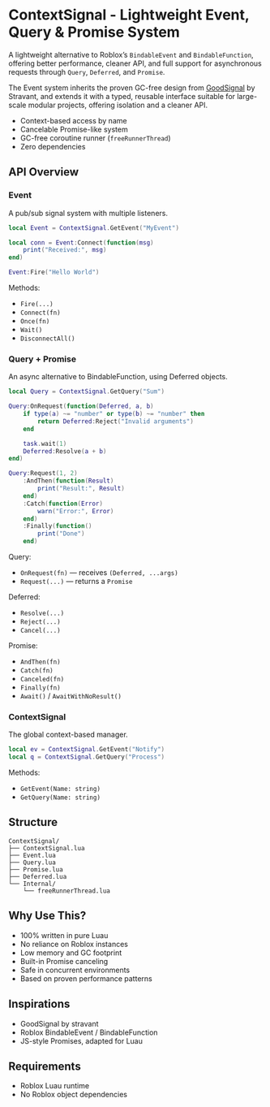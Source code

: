 
# ContextSignal - Lightweight Event, Query & Promise System

A lightweight alternative to Roblox’s `BindableEvent` and `BindableFunction`, offering better performance, cleaner API, and full support for asynchronous requests through `Query`, `Deferred`, and `Promise`.

The Event system inherits the proven GC-free design from [GoodSignal](https://gist.github.com/stravant/b75a322e0919d60dde8a0316d1f09d2f) by Stravant, and extends it with a typed, reusable interface suitable for large-scale modular projects, offering isolation and a cleaner API.
- Context-based access by name
- Cancelable Promise-like system
- GC-free coroutine runner (`freeRunnerThread`)
- Zero dependencies

## API Overview

### Event

A pub/sub signal system with multiple listeners.

```lua
local Event = ContextSignal.GetEvent("MyEvent")

local conn = Event:Connect(function(msg)
    print("Received:", msg)
end)

Event:Fire("Hello World")
```

Methods:
- `Fire(...)`
- `Connect(fn)`
- `Once(fn)`
- `Wait()`
- `DisconnectAll()`

### Query + Promise

An async alternative to BindableFunction, using Deferred objects.

```lua
local Query = ContextSignal.GetQuery("Sum")

Query:OnRequest(function(Deferred, a, b)
    if type(a) ~= "number" or type(b) ~= "number" then
        return Deferred:Reject("Invalid arguments")
    end

    task.wait(1)
    Deferred:Resolve(a + b)
end)

Query:Request(1, 2)
    :AndThen(function(Result)
        print("Result:", Result)
    end)
    :Catch(function(Error)
        warn("Error:", Error)
    end)
    :Finally(function()
        print("Done")
    end)
```

Query:
- `OnRequest(fn)` — receives `(Deferred, ...args)`
- `Request(...)` — returns a `Promise`

Deferred:
- `Resolve(...)`
- `Reject(...)`
- `Cancel(...)`

Promise:
- `AndThen(fn)`
- `Catch(fn)`
- `Canceled(fn)`
- `Finally(fn)`
- `Await()` / `AwaitWithNoResult()`

### ContextSignal

The global context-based manager.

```lua
local ev = ContextSignal.GetEvent("Notify")
local q = ContextSignal.GetQuery("Process")
```

Methods:
- `GetEvent(Name: string)`
- `GetQuery(Name: string)`

## Structure

```
ContextSignal/
├── ContextSignal.lua
├── Event.lua
├── Query.lua
├── Promise.lua
├── Deferred.lua
└── Internal/
    └── freeRunnerThread.lua
```

## Why Use This?

- 100% written in pure Luau
- No reliance on Roblox instances
- Low memory and GC footprint
- Built-in Promise canceling
- Safe in concurrent environments
- Based on proven performance patterns

## Inspirations

- GoodSignal by stravant
- Roblox BindableEvent / BindableFunction
- JS-style Promises, adapted for Luau

## Requirements

- Roblox Luau runtime
- No Roblox object dependencies
